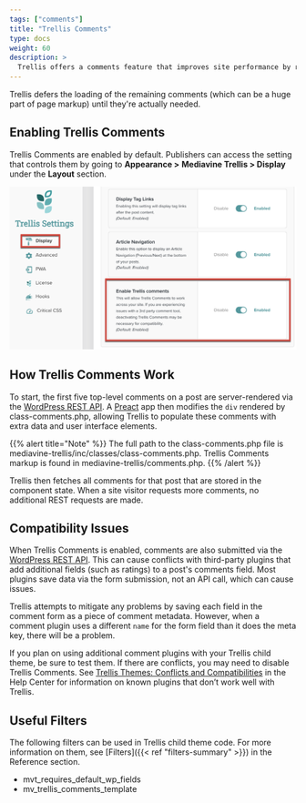 ```yaml
---
tags: ["comments"]
title: "Trellis Comments"
type: docs
weight: 60
description: >
  Trellis offers a comments feature that improves site performance by rendering only the first five top-level comments of a post. 
---
```

Trellis defers the loading of the remaining comments (which can be a huge part of page markup) until they're actually needed.

## Enabling Trellis Comments

Trellis Comments are enabled by default. Publishers can access the setting that controls them by going to **Appearance >** **Mediavine Trellis  > Display** under the **Layout** section.

<img src="settings-trellis-comments.png" alt="Trellis Comments toggle in Trellis Settings." width="600px"/>

## How Trellis Comments Work

To start, the first five top-level comments on a post are server-rendered via the [WordPress REST API](https://developer.wordpress.org/rest-api/). A [Preact](https://preactjs.com/) app then modifies the `div` rendered by class-comments.php, allowing Trellis to populate these comments with extra data and user interface elements.

{{% alert title="Note" %}}
The full path to the class-comments.php file is mediavine-trellis/inc/classes/class-comments.php. Trellis Comments markup is found in mediavine-trellis/comments.php.
{{% /alert %}}

Trellis then fetches all comments for that post that are stored in the component state. When a site visitor requests more comments, no additional REST requests are made.

## Compatibility Issues

When Trellis Comments is enabled, comments are also submitted via the [WordPress REST API](https://developer.wordpress.org/rest-api/). This can cause conflicts with third-party plugins that add additional fields (such as ratings) to a post's comments field. Most plugins save data via the form submission, not an API call, which can cause issues.

Trellis attempts to mitigate any problems by saving each field in the comment form as a piece of comment metadata. However, when a comment plugin uses a different `name` for the form field than it does the meta key, there will be a problem.

If you plan on using additional comment plugins with your Trellis child theme, be sure to test them. If there are conflicts, you may need to disable Trellis Comments. See [Trellis Themes: Conflicts and Compatibilities](https://intercom.help/mediavine-products/en/articles/5046317-trellis-themes-conflicts-and-compatibilities) in the Help Center for information on known plugins that don’t work well with Trellis.

## Useful Filters

The following filters can be used in Trellis child theme code. For more information on them, see [Filters]({{< ref "filters-summary" >}}) in the Reference section.

- mvt_requires_default_wp_fields
- mv_trellis_comments_template